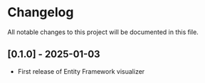 # Changelog

All notable changes to this project will be documented in this file.

## [0.1.0] - 2025-01-03
- First release of Entity Framework visualizer

